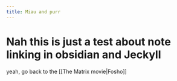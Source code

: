 ```yaml
---
title: Miau and purr
---
```


# Nah this is just a test about note linking in obsidian and Jeckyll
yeah, go back to the [[The Matrix movie|Fosho]]